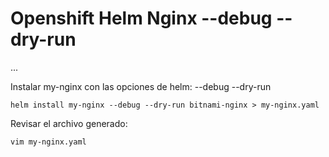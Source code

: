 # Openshift Helm Nginx --debug --dry-run

...

Instalar my-nginx con las opciones de helm: --debug --dry-run

```helm install my-nginx --debug --dry-run bitnami-nginx > my-nginx.yaml```

Revisar el archivo generado:

```vim my-nginx.yaml```

